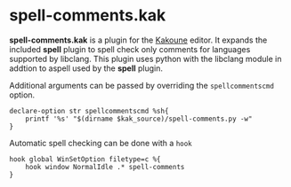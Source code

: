 # spell-comments.kak

**spell-comments.kak** is a plugin for the [Kakoune](https://github.com/mawww/kakoune) editor.
It expands the included **spell** plugin to spell check only comments for languages supported by libclang.
This plugin uses python with the libclang module in addtion to aspell used by the **spell** plugin.

Additional arguments can be passed by overriding the `spellcommentscmd` option.
```
declare-option str spellcommentscmd %sh{
    printf '%s' "$(dirname $kak_source)/spell-comments.py -w"
}
```

Automatic spell checking can be done with a `hook`
```
hook global WinSetOption filetype=c %{
    hook window NormalIdle .* spell-comments
}
```
